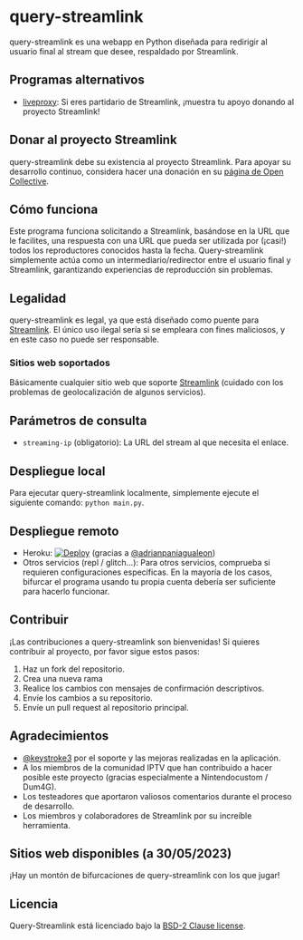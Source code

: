 # query-streamlink

query-streamlink es una webapp en Python diseñada para redirigir al usuario final al stream que desee, respaldado por Streamlink.

## Programas alternativos

- [liveproxy](https://github.com/back-to/liveproxy): Si eres partidario de Streamlink, ¡muestra tu apoyo donando al proyecto Streamlink!

## Donar al proyecto Streamlink

query-streamlink debe su existencia al proyecto Streamlink. Para apoyar su desarrollo continuo, considera hacer una donación en su [página de Open Collective](https://opencollective.com/streamlink).

## Cómo funciona

Este programa funciona solicitando a Streamlink, basándose en la URL que le facilites, una respuesta con una URL que pueda ser utilizada por (¡casi!) todos los reproductores conocidos hasta la fecha. Query-streamlink simplemente actúa como un intermediario/redirector entre el usuario final y Streamlink, garantizando experiencias de reproducción sin problemas.

## Legalidad

query-streamlink es legal, ya que está diseñado como puente para [Streamlink](https://github.com/streamlink/streamlink). El único uso ilegal sería si se empleara con fines maliciosos, y en este caso no puede ser responsable.

### Sitios web soportados

Básicamente cualquier sitio web que soporte [Streamlink](https://streamlink.github.io/plugin_matrix.html) (cuidado con los problemas de geolocalización de algunos servicios).

## Parámetros de consulta

- `streaming-ip` (obligatorio): La URL del stream al que necesita el enlace.

## Despliegue local

Para ejecutar query-streamlink localmente, simplemente ejecute el siguiente comando: `python main.py`.

## Despliegue remoto

- Heroku: [![Deploy](https://www.herokucdn.com/deploy/button.svg)](https://dashboard.heroku.com/new?template=https%3A%2F%2Fgithub.com%2FLaneSh4d0w%2Fquery-streamlink) (gracias a [@adrianpaniagualeon](https://github.com/adrianpaniagualeon))
- Otros servicios (repl / glitch...): Para otros servicios, comprueba si requieren configuraciones específicas. En la mayoría de los casos, bifurcar el programa usando tu propia cuenta debería ser suficiente para hacerlo funcionar.

## Contribuir

¡Las contribuciones a query-streamlink son bienvenidas! Si quieres contribuir al proyecto, por favor sigue estos pasos:

1. Haz un fork del repositorio.
2. Crea una nueva rama
3. Realice los cambios con mensajes de confirmación descriptivos.
4. Envíe los cambios a su repositorio.
5. Envíe un pull request al repositorio principal.

## Agradecimientos

- [@keystroke3](https://github.com/keystroke3) por el soporte y las mejoras realizadas en la aplicación.
- A los miembros de la comunidad IPTV que han contribuido a hacer posible este proyecto (gracias especialmente a Nintendocustom / Dum4G).
- Los testeadores que aportaron valiosos comentarios durante el proceso de desarrollo.
- Los miembros y colaboradores de Streamlink por su increíble herramienta.

## Sitios web disponibles (a 30/05/2023)

¡Hay un montón de bifurcaciones de query-streamlink con los que jugar!

## Licencia

Query-Streamlink está licenciado bajo la [BSD-2 Clause license](./LICENSE).
